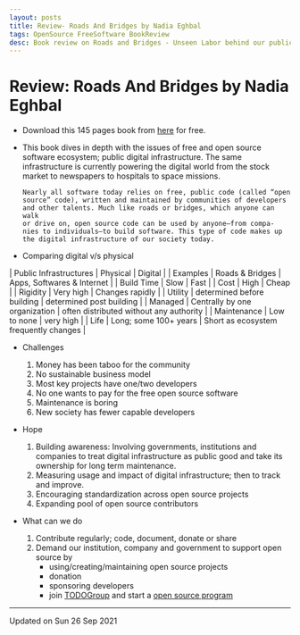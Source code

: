 ```yaml
---
layout: posts
title: Review- Roads And Bridges by Nadia Eghbal
tags: OpenSource FreeSoftware BookReview
desc: Book review on Roads and Bridges - Unseen Labor behind our public digital infrastructure
---
```


# Review: Roads And Bridges by Nadia Eghbal

* Download this 145 pages book from
  [here](https://www.fordfoundation.org/work/learning/research-reports/roads-and-bridges-the-unseen-labor-behind-our-digital-infrastructure/)
  for free.
* This book dives in depth with the issues of free and open source software
  ecosystem; public digital infrastructure. The same infrastructure is currently
  powering the digital world from the stock market to newspapers to hospitals to
  space missions.

  ```
  Nearly all software today relies on free, public code (called “open
  source” code), written and maintained by communities of developers
  and other talents. Much like roads or bridges, which anyone can walk
  or drive on, open source code can be used by anyone—from compa-
  nies to individuals—to build software. This type of code makes up
  the digital infrastructure of our society today.
  ```

* Comparing digital v/s physical

| Public Infrastructures | Physical                      | Digital                                 |
| Examples               | Roads & Bridges               | Apps, Softwares & Internet              |
| Build Time             | Slow                          | Fast                                    |
| Cost                   | High                          | Cheap                                   |
| Rigidity               | Very high                     | Changes rapidly                         |
| Utility                | determined before building    | determined post building                |
| Managed                | Centrally by one organization | often distributed without any authority |
| Maintenance            | Low to none                   | very high                               |
| Life                   | Long; some 100+ years         | Short as ecosystem frequently changes   |

* Challenges
    1. Money has been taboo for the community
    2. No sustainable business model
    3. Most key projects have one/two developers
    4. No one wants to pay for the free open source software
    5. Maintenance is boring
    6. New society has fewer capable developers

* Hope
    1. Building awareness: Involving governments, institutions and companies to
       treat digital infrastructure as public good and take its ownership for
       long term maintenance.
    2. Measuring usage and impact of digital infrastructure; then to track and
       improve.
    3. Encouraging standardization across open source projects
    4. Expanding pool of open source contributors

* What can we do
    1. Contribute regularly; code, document, donate or share
    2. Demand our institution, company and government to support open source by
       - using/creating/maintaining open source projects
       - donation
       - sponsoring developers
       - join [TODOGroup](https://todogroup.org/) and start a [open source
         program](https://todogroup.org/guides/)

         
---

Updated on Sun 26 Sep 2021

